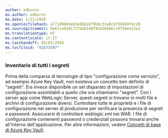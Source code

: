 ```yaml
---
author: edburns
ms.author: edburns
ms.date: 1/21/2020
ms.openlocfilehash: a771d0689e83e0b61bf9b8c31e0cbf36949fdc20
ms.sourcegitcommit: be67ceba91727da014879d16bbbbc19756ee22e2
ms.translationtype: HT
ms.contentlocale: it-IT
ms.lasthandoff: 05/05/2020
ms.locfileid: "81673397"
---
```

### <a name="inventory-all-secrets"></a>Inventario di tutti i segreti

Prima della comparsa di tecnologie di tipo "configurazione come servizio", ad esempio Azure Key Vault, non esisteva un concetto ben definito di "segreti". Era invece disponibile un set disparato di impostazioni di configurazione assimilabili a quello che ora chiamiamo "segreti". Con i server app come WebLogic Server, questi segreti si trovano in molti file e archivi di configurazione diversi. Controllare tutte le proprietà e i file di configurazione nei server di produzione per verificare la presenza di segreti e password. Assicurarsi di controllare *weblogic.xml* nei WAR. I file di configurazione contenenti password o credenziali possono trovarsi anche all'interno dell'applicazione. Per altre informazioni, vedere [Concetti di base di Azure Key Vault](/azure/key-vault/basic-concepts).
